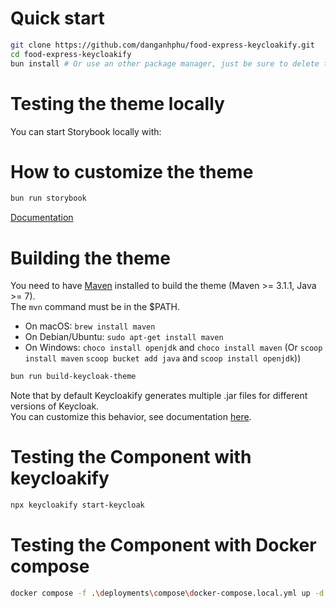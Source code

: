 # Quick start

```bash
git clone https://github.com/danganhphu/food-express-keycloakify.git
cd food-express-keycloakify
bun install # Or use an other package manager, just be sure to delete the yarn.lock if you use another package manager.
```

# Testing the theme locally

You can start Storybook locally with:

# How to customize the theme
```bash
bun run storybook
```
[Documentation](https://docs.keycloakify.dev/customization-strategies)

# Building the theme

You need to have [Maven](https://maven.apache.org/) installed to build the theme (Maven >= 3.1.1, Java >= 7).  
The `mvn` command must be in the $PATH.

-   On macOS: `brew install maven`
-   On Debian/Ubuntu: `sudo apt-get install maven`
-   On Windows: `choco install openjdk` and `choco install maven` (Or `scoop install maven` `scoop bucket add java` and `scoop install openjdk`))

```bash
bun run build-keycloak-theme
```

Note that by default Keycloakify generates multiple .jar files for different versions of Keycloak.  
You can customize this behavior, see documentation [here](https://docs.keycloakify.dev/targeting-specific-keycloak-versions).

# Testing the Component with keycloakify

```bash
npx keycloakify start-keycloak
```
# Testing the Component with Docker compose

```bash
docker compose -f .\deployments\compose\docker-compose.local.yml up -d
```
